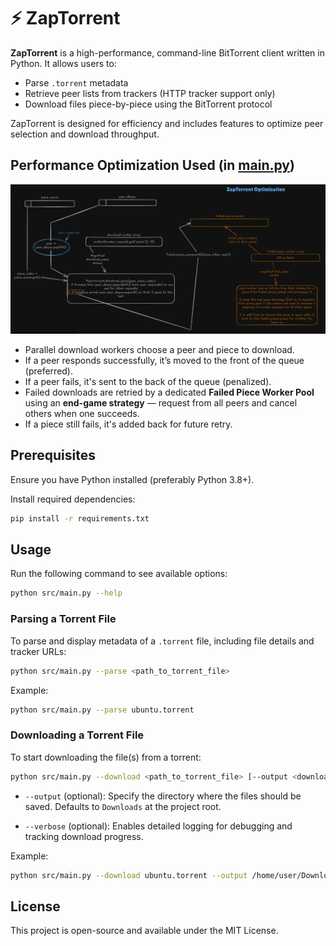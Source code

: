 # ⚡ ZapTorrent

**ZapTorrent** is a high-performance, command-line BitTorrent client written in Python. It allows users to:

- Parse `.torrent` metadata
- Retrieve peer lists from trackers (HTTP tracker support only)
- Download files piece-by-piece using the BitTorrent protocol

ZapTorrent is designed for efficiency and includes features to optimize peer selection and download throughput.


## Performance Optimization Used (in [main.py](/src/main.py))
<img src = "./extras/optimization.webp">

- Parallel download workers choose a peer and piece to download.
- If a peer responds successfully, it’s moved to the front of the queue (preferred).
- If a peer fails, it's sent to the back of the queue (penalized).
- Failed downloads are retried by a dedicated **Failed Piece Worker Pool** using an **end-game strategy** — request from all peers and cancel others when one succeeds.
- If a piece still fails, it's added back for future retry.

## Prerequisites

Ensure you have Python installed (preferably Python 3.8+).

Install required dependencies:

```sh
pip install -r requirements.txt
```

## Usage

Run the following command to see available options:

```sh
python src/main.py --help
```

### Parsing a Torrent File

To parse and display metadata of a `.torrent` file, including file details and tracker URLs:

```sh
python src/main.py --parse <path_to_torrent_file>
```

Example:

```sh
python src/main.py --parse ubuntu.torrent
```

### Downloading a Torrent File

To start downloading the file(s) from a torrent:

```sh
python src/main.py --download <path_to_torrent_file> [--output <download_directory>] [--verbose]
```

- `--output` (optional): Specify the directory where the files should be saved. Defaults to `Downloads` at the project root.

- `--verbose` (optional): Enables detailed logging for debugging and tracking download progress.


Example:

```sh
python src/main.py --download ubuntu.torrent --output /home/user/Downloads --verbose
```

## License

This project is open-source and available under the MIT License.
